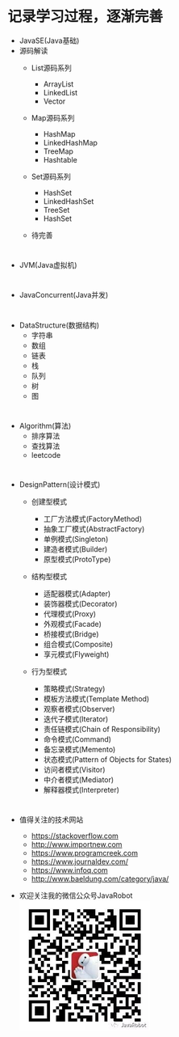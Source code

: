 # **记录学习过程，逐渐完善**

- JavaSE(Java基础) 
- 源码解读
    - List源码系列
        - ArrayList
        - LinkedList
        - Vector
        
    - Map源码系列    
        - HashMap
        - LinkedHashMap
        - TreeMap
        - Hashtable
        
    - Set源码系列    
        - HashSet
        - LinkedHashSet
        - TreeSet
        - HashSet
        
    - 待完善
#
- JVM(Java虚拟机)
#
- JavaConcurrent(Java并发)
#
- DataStructure(数据结构)
    - 字符串
    - 数组
    - 链表
    - 栈
    - 队列
    - 树
    - 图
#
- Algorithm(算法)
    - 排序算法
    - 查找算法
    - leetcode
#
- DesignPattern(设计模式)
    - 创建型模式
        - 工厂方法模式(FactoryMethod)
        - 抽象工厂模式(AbstractFactory)
        - 单例模式(Singleton)
        - 建造者模式(Builder)
        - 原型模式(ProtoType)
        
    - 结构型模式
        - 适配器模式(Adapter)
    	- 装饰器模式(Decorator)
    	- 代理模式(Proxy)
    	- 外观模式(Facade)
    	- 桥接模式(Bridge)
    	- 组合模式(Composite)
    	- 享元模式(Flyweight)
    - 行为型模式
        - 策略模式(Strategy)
        - 模板方法模式(Template Method)
        - 观察者模式(Observer)
        - 迭代子模式(Iterator)
        - 责任链模式(Chain of Responsibility)
        - 命令模式(Command)
        - 备忘录模式(Memento)
        - 状态模式(Pattern of Objects for States)
        - 访问者模式(Visitor)
        - 中介者模式(Mediator)
        - 解释器模式(Interpreter)
#

- 值得关注的技术网站
    - https://stackoverflow.com  
    - http://www.importnew.com  
    - https://www.programcreek.com  
    - https://www.journaldev.com/  
    - https://www.infoq.com  
    - http://www.baeldung.com/category/java/
    
- 欢迎关注我的微信公众号JavaRobot    
    ![](https://github.com/tsfeng/JavaRobot/raw/master/src/main/resources/8cm.jpg)